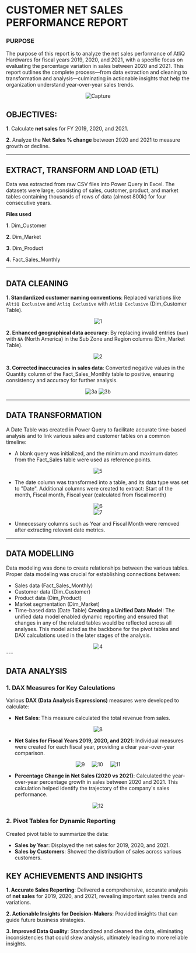# CUSTOMER NET SALES PERFORMANCE REPORT

### PURPOSE
The purpose of this report is to analyze the net sales performance of AtliQ Hardwares for fiscal years 2019, 2020, and 2021, with a specific focus on evaluating the percentage variation in sales between 2020 and 2021. This report outlines the complete process—from data extraction and cleaning to transformation and analysis—culminating in actionable insights that help the organization understand year-over-year sales trends.
<div align="center">
  <img src="https://github.com/user-attachments/assets/57fc1e5e-f3ac-41e1-a8b6-da27e6d3099d" alt="Capture">
</div>


## OBJECTIVES:
**1**. Calculate **net sales** for FY 2019, 2020, and 2021.

**2**. Analyze the **Net Sales % change** between 2020 and 2021 to measure growth or decline.

---

## EXTRACT, TRANSFORM AND LOAD (ETL)
Data was extracted from raw CSV files into Power Query in Excel. The datasets were large, consisting of sales, customer, product, and market tables containing thousands of rows of data (almost 800k) for four consecutive years. 

**Files used**

**1**. Dim_Customer

**2**. Dim_Market

**3**. Dim_Product

**4**. Fact_Sales_Monthly

---

## DATA CLEANING
**1. Standardized customer naming conventions**: Replaced variations like `AltiQ Exclusive` and `Atliq Exclusive` with `AtliQ Exclusive` (Dim_Customer Table).
<div align="center">
  <img src="https://github.com/user-attachments/assets/f9106d64-5ede-4782-8d22-847a3a31add9" alt="1">
</div>

**2. Enhanced geographical data accuracy**: By replacing invalid entries (`nan`) with `NA` (North America) in the Sub Zone and Region columns (Dim_Market Table).
<div align="center">
  <img src="https://github.com/user-attachments/assets/e46168cc-a548-40c8-968e-5a0a0e904828" alt="2">
</div>

**3. Corrected inaccuracies in sales data**: Converted negative values in the Quantity column of the Fact_Sales_Monthly table to positive, ensuring consistency and accuracy for further analysis.
<div align="center">
  <img src="https://github.com/user-attachments/assets/89706cc2-043b-4fd7-9c24-26036a2e97ab" alt="3a">
         <img src="https://github.com/user-attachments/assets/6664cc34-1295-4585-b429-a29533e2e981" alt="3b">
</div>

---

## DATA TRANSFORMATION
A Date Table was created in Power Query to facilitate accurate time-based analysis and to link various sales and customer tables on a common timeline:
  - A blank query was initialized, and the minimum and maximum dates from the Fact_Sales table were used as reference points.
<div align="center">
  <img src="https://github.com/user-attachments/assets/94205c91-888a-48b9-80bf-dafdef7b4204" alt="5">
</div>

   - The date column was transformed into a table, and its data type was set to "Date". Additional columns were created to extract: Start of the month, Fiscal month, Fiscal year (calculated from fiscal month)

<div align="center">
  <img src="https://github.com/user-attachments/assets/b577a462-e56f-4b2f-b71e-068c9ce12aaf" alt="6">
</div>
<div align="center">
  <img src="https://github.com/user-attachments/assets/18bbffb4-7422-441a-adb3-310be83484b3" alt="7">
</div>

  - Unnecessary columns such as Year and Fiscal Month were removed after extracting relevant date metrics.


---

## DATA MODELLING
Data modeling was done to create relationships between the various tables. Proper data modeling was crucial for establishing connections between:
  - Sales data (Fact_Sales_Monthly)
  - Customer data (Dim_Customer)
  - Product data (Dim_Product)
  - Market segmentation (Dim_Market)
  - Time-based data (Date Table)
**Creating a Unified Data Model**:
The unified data model enabled dynamic reporting and ensured that changes in any of the related tables would be reflected across all analyses. This model acted as the backbone for the pivot tables and DAX calculations used in the later stages of the analysis.
<div align="center">
  <img src="https://github.com/user-attachments/assets/6675e690-4e57-46cc-b256-89bab8addf4e" alt="4">
</div>
---

## DATA ANALYSIS
### 1. **DAX Measures for Key Calculations**

  Various **DAX (Data Analysis Expressions)** measures were developed to calculate:
  - **Net Sales**: This measure calculated the total revenue from sales.
<div align="center">
  <img src="https://github.com/user-attachments/assets/71939c0a-ede8-4b29-97e0-4e0db6bdaf61" alt="8">
</div>

  - **Net Sales for Fiscal Years 2019, 2020, and 2021**: Individual measures were created for each fiscal year, providing a clear year-over-year comparison.
  <div align="center">
  <img src="https://github.com/user-attachments/assets/6cb446ca-d09a-4a02-a655-4226f6b60fa0" alt="9">
  &nbsp;&nbsp;&nbsp;
  <img src="https://github.com/user-attachments/assets/082bfd5a-88e2-4968-b786-fd2cec550027" alt="10">
  &nbsp;&nbsp;&nbsp;
  <img src="https://github.com/user-attachments/assets/ce4b221b-5ffe-4543-a1e5-c0aaed2b97cd" alt="11">
</div>
  
  - **Percentage Change in Net Sales (2020 vs 2021)**: Calculated the year-over-year percentage growth in sales between 2020 and 2021. This calculation helped identify the trajectory of the company's sales performance.
<div align="center">
  <img src="https://github.com/user-attachments/assets/46336d79-a372-4c11-a35a-339a28b3c5b3" alt="12">
</div>

### 2. **Pivot Tables for Dynamic Reporting**
  Created pivot table to summarize the data:
  - **Sales by Year**: Displayed the net sales for 2019, 2020, and 2021.
  - **Sales by Customers**: Showed the distribution of sales across various customers.

## KEY ACHIEVEMENTS AND INSIGHTS

**1. Accurate Sales Reporting**: Delivered a comprehensive, accurate analysis of **net sales** for 2019, 2020, and 2021, revealing important sales trends and variations.

**2. Actionable Insights for Decision-Makers**: Provided insights that can guide future business strategies.

**3. Improved Data Quality**: Standardized and cleaned the data, eliminating inconsistencies that could skew analysis, ultimately leading to more reliable insights.
